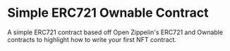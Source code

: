 # Simple ERC721 Ownable Contract
A simple ERC721 contract based off Open Zippelin's ERC721 and Ownable contracts to highlight how to write your first NFT contract.
